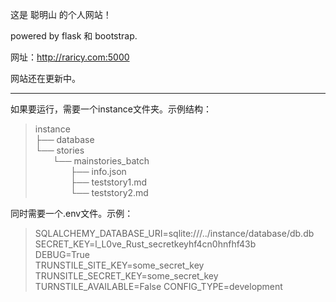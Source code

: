 这是 聪明山 的个人网站！

powered by flask 和 bootstrap.

网址：http://raricy.com:5000

网站还在更新中。

---

如果要运行，需要一个instance文件夹。示例结构：   
> instance   
> ├── database   
> └── stories   
> &emsp;&emsp;└── mainstories_batch   
> &emsp;&emsp;&emsp;&emsp;├── info.json   
> &emsp;&emsp;&emsp;&emsp;├── teststory1.md   
> &emsp;&emsp;&emsp;&emsp;└── teststory2.md

同时需要一个.env文件。示例：
> SQLALCHEMY_DATABASE_URI=sqlite:///../instance/database/db.db   
> SECRET_KEY=l_L0ve_Rust_secretkeyhf4cn0hnfhf43b   
> DEBUG=True   
> TRUNSTILE_SITE_KEY=some_secret_key   
> TRUNSITLE_SECRET_KEY=some_secret_key   
> TURNSTILE_AVAILABLE=False
> CONFIG_TYPE=development

